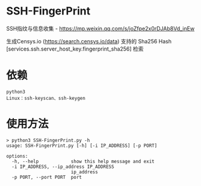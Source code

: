 # SSH-FingerPrint

SSH指纹与信息收集 - https://mp.weixin.qq.com/s/joZfpe2x0rDJAb8Vd_inEw

生成Censys.io (https://search.censys.io/data) 支持的 Sha256 Hash [services.ssh.server_host_key.fingerprint_sha256] 检索
# 依赖
```
python3
Linux：ssh-keyscan、ssh-keygen
```
# 使用方法

```
> python3 SSH-FingerPrint.py -h
usage: SSH-FingerPrint.py [-h] [-i IP_ADDRESS] [-p PORT]

options:
  -h, --help            show this help message and exit
  -i IP_ADDRESS, --ip_address IP_ADDRESS
                        ip_address
  -p PORT, --port PORT  port                           
```


